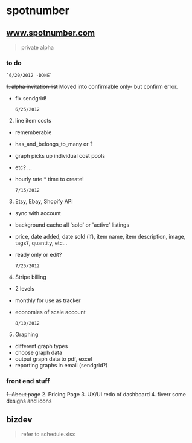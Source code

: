 # spotnumber #
## www.spotnumber.com ##
> private alpha

### to do ###

	`6/20/2012 -DONE`
	
<del>1. alpha invitation list</del> Moved into confirmable only- but confirm error. 
- fix sendgrid!

	`6/25/2012`
	
2. line item costs
- rememberable
- has_and_belongs_to_many or ?
- graph picks up individual cost pools
- etc? ...
- hourly rate * time to create!

	`7/15/2012`
	
3. Etsy, Ebay, Shopify API
- sync with account
- background cache all 'sold' or 'active' listings
- price, date added, date sold (if), item name, item description, image, tags?, quantity, etc...
- ready only or edit?

	`7/25/2012`
	
4. Stripe billing
- 2 levels
- monthly for use as tracker
- economies of scale account

	`8/10/2012`
	
5. Graphing
- different graph types
- choose graph data
- output graph data to pdf, excel
- reporting graphs in email (sendgrid?)

### front end stuff ###

<del>1. About page</del>
2. Pricing Page
3. UX/UI redo of dashboard
4. fiverr some designs and icons

## bizdev ## 
> refer to schedule.xlsx

